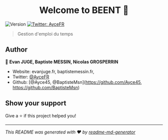 <h1 align="center">Welcome to BEENT 👋</h1>
<p>
  <img alt="Version" src="https://img.shields.io/badge/version-1-blue.svg?cacheSeconds=2592000" />
  <a href="https://twitter.com/AyceFR" target="_blank">
    <img alt="Twitter: AyceFR" src="https://img.shields.io/twitter/follow/AyceFR.svg?style=social" />
  </a>
</p>

> Gestion d'emploi du temps

## Author

👤 **Evan JUGE, Baptiste MESSIN, Nicolas GROSPERRIN**

* Website: evanjuge.fr, baptistemessin.fr, 
* Twitter: [@AyceFR](https://twitter.com/AyceFR)
* Github: [@Ayce45, @BaptisteMsn](https://github.com/Ayce45, https://github.com/BaptisteMsn)

## Show your support

Give a ⭐️ if this project helped you!

***
_This README was generated with ❤️ by [readme-md-generator](https://github.com/kefranabg/readme-md-generator)_
